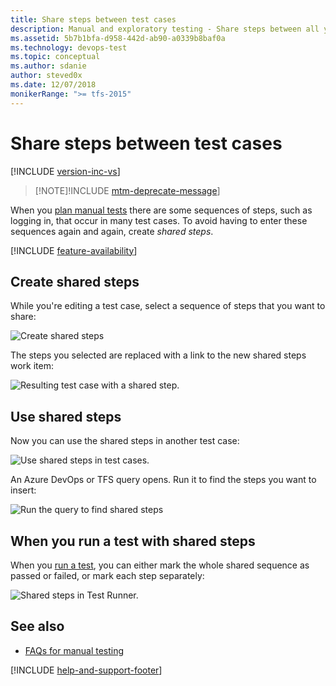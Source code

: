 ```yaml
---
title: Share steps between test cases
description: Manual and exploratory testing - Share steps between all your test cases when you want to test web applications
ms.assetid: 5b7b1bfa-d958-442d-ab90-a0339b8baf0a
ms.technology: devops-test
ms.topic: conceptual
ms.author: sdanie
author: steved0x
ms.date: 12/07/2018
monikerRange: ">= tfs-2015"
---
```


# Share steps between test cases

[!INCLUDE [version-inc-vs](../includes/version-inc-vs.md)]

> [!NOTE]!INCLUDE [mtm-deprecate-message](../includes/mtm-deprecate-message.md)]

When you [plan manual tests](../create-a-test-plan.md) there are some sequences of steps, such as logging in, that occur in many test cases. To avoid having to enter these sequences again and again, create _shared steps_.

[!INCLUDE [feature-availability](../includes/feature-availability.md)]

## Create shared steps

While you're editing a test case, select a sequence of steps that you want to share:

![Create shared steps](media/share-steps-between-test-cases/almt_ws31createsharedsteps.png)

The steps you selected are replaced with a link to the new shared steps work item:

![Resulting test case with a shared step.](media/share-steps-between-test-cases/almt_ws34createsharedresult.png)

## Use shared steps

Now you can use the shared steps in another test case:

![Use shared steps in test cases.](media/share-steps-between-test-cases/almt_ws32usesharedsteps.png)

An Azure DevOps or TFS query opens. Run it to find the steps you want to insert:

![Run the query to find shared steps](media/share-steps-between-test-cases/almt_ws33sharedstepquery.png)

## When you run a test with shared steps

When you [run a test](../run-manual-tests.md), you can either mark the whole shared sequence as passed or failed, or mark each step separately:

![Shared steps in Test Runner.](media/share-steps-between-test-cases/almt_ws33runsharedsteps.png)

## See also

- [FAQs for manual testing](../reference-qa.md#sharesteps)

[!INCLUDE [help-and-support-footer](../includes/help-and-support-footer.md)]
